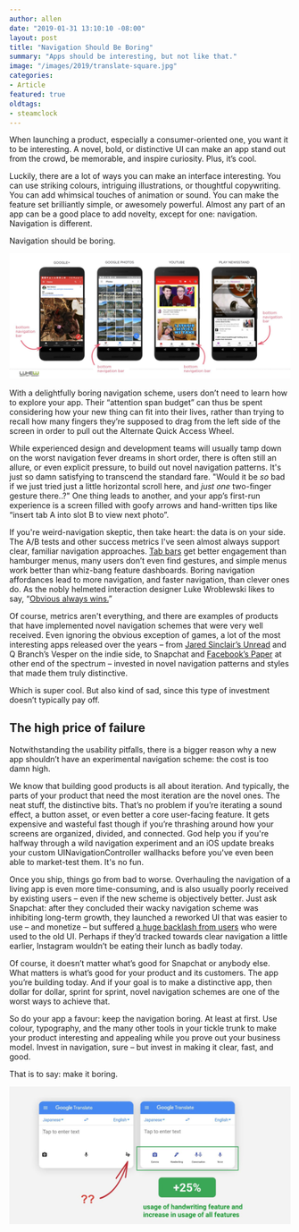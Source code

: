 ```yaml
---
author: allen
date: "2019-01-31 13:10:10 -08:00"
layout: post
title: "Navigation Should Be Boring"
summary: "Apps should be interesting, but not like that."
image: "/images/2019/translate-square.jpg"
categories:
- Article
featured: true
oldtags:
- steamclock
---
```


When launching a product, especially a consumer-oriented one, you want it to be interesting. A novel, bold, or distinctive UI can make an app stand out from the crowd, be memorable, and inspire curiosity. Plus, it’s cool.

Luckily, there are a lot of ways you can make an interface interesting. You can use striking colours, intriguing illustrations, or thoughtful copywriting. You can add whimsical touches of animation or sound. You can make the feature set brilliantly simple, or awesomely powerful. Almost any part of an app can be a good place to add novelty, except for one: navigation. Navigation is different. 

Navigation should be boring.

<a href="https://twitter.com/lukew/status/1037763082863312896"><img src="/images/2019/lukew-bottombars.jpg" /></a>

With a delightfully boring navigation scheme, users don’t need to learn how to explore your app. Their “attention span budget” can thus be spent considering how your new thing can fit into their lives, rather than trying to recall how many fingers they’re supposed to drag from the left side of the screen in order to pull out the Alternate Quick Access Wheel.

While experienced design and development teams will usually tamp down on the worst navigation fever dreams in short order, there is often still an allure, or even explicit pressure, to build out novel navigation patterns. It's just so damn satisfying to transcend the standard fare. "Would it be *so* bad if we just tried just a little horizontal scroll here, and *just one* two-finger gesture there..?" One thing leads to another, and your app’s first-run experience is a screen filled with goofy arrows and hand-written tips like “insert tab A into slot B to view next photo”.

If you're weird-navigation skeptic, then take heart: the data is on your side. The A/B tests and other success metrics I've seen almost always support clear, familiar navigation approaches. [Tab bars](https://twitter.com/lukew/status/968240144296787969?lang=en) get better engagement than hamburger menus, many users don’t even find gestures, and simple menus work better than whiz-bang feature dashboards. Boring navigation affordances lead to more navigation, and faster navigation, than clever ones do. As the nobly helmeted interaction designer Luke Wroblewski likes to say, “[Obvious always wins.](https://www.lukew.com/ff/entry.asp?1945)”

Of course, metrics aren't everything, and there are examples of products that have implemented novel navigation schemes that were very well received. Even ignoring the obvious exception of games, a lot of the most interesting apps released over the years – from [Jared Sinclair’s Unread](http://blog.jaredsinclair.com/post/75555794917/designing-unread) and Q Branch’s Vesper on the indie side, to Snapchat and [Facebook’s Paper](https://www.youtube.com/watch?v=Zq6-b9_V9lA) at other end of the spectrum – invested in novel navigation patterns and styles that made them truly distinctive.

Which is super cool. But also kind of sad, since this type of investment doesn’t typically pay off.

## The high price of failure
Notwithstanding the usability pitfalls, there is a bigger reason why a new app shouldn’t have an experimental navigation scheme: the cost is too damn high.

We know that building good products is all about iteration. And typically, the parts of your product that need the most iteration are the novel ones. The neat stuff, the distinctive bits. That’s no problem if you’re iterating a sound effect, a button asset, or even better a core user-facing feature. It gets expensive and wasteful fast though if you’re thrashing around how your screens are organized, divided, and connected. God help you if you're halfway through a wild navigation experiment and an iOS update breaks your custom UINavigationController wallhacks before you've even been able to market-test them. It's no fun.

Once you ship, things go from bad to worse. Overhauling the navigation of a living app is even more time-consuming, and is also usually poorly received by existing users – even if the new scheme is objectively better. Just ask Snapchat: after they concluded their wacky navigation scheme was inhibiting long-term growth, they launched a reworked UI that was easier to use – and monetize – but suffered [a huge backlash from users](https://www.theverge.com/2018/2/21/17037100/snapchat-update-redesign-petition-response) who were used to the old UI. Perhaps if they’d tracked towards clear navigation a little earlier, Instagram wouldn’t be eating their lunch as badly today.

Of course, it doesn’t matter what’s good for Snapchat or anybody else. What matters is what’s good for your product and its customers. The app you’re building today. And if your goal is to make a distinctive app, then dollar for dollar, sprint for sprint, novel navigation schemes are one of the worst ways to achieve that.

So do your app a favour: keep the navigation boring. At least at first. Use colour, typography, and the many other tools in your tickle trunk to make your product interesting and appealing while you prove out your business model. Invest in navigation, sure – but invest in making it clear, fast, and good.

That is to say: make it boring.

<a href="https://twitter.com/lukew/status/1059518636187181056?lang=en"><img src="/images/2019/lukew-translate.jpg" /></a>
